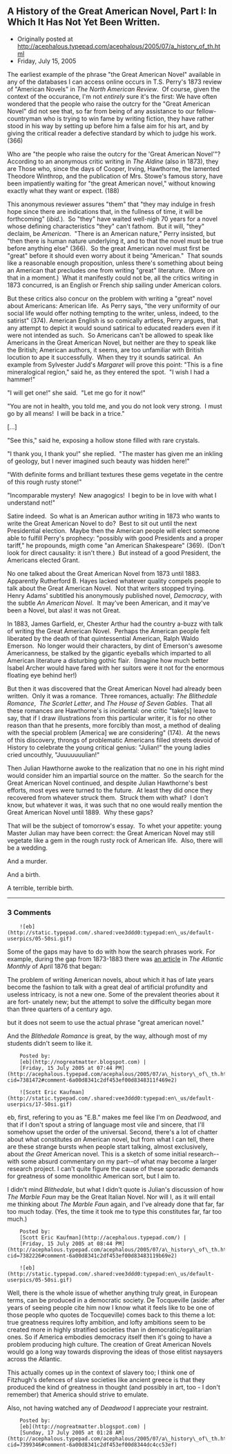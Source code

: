 ## A History of the Great American Novel, Part I: In Which It Has Not Yet Been Written.

 * Originally posted at http://acephalous.typepad.com/acephalous/2005/07/a_history_of_th.html
 * Friday, July 15, 2005



The earliest example of the phrase "the Great American Novel" available in any of the databases I can access online occurs in T.S. Perry's 1873 review of "American Novels" in _The North American Review_.  Of course, given the context of the occurance, I'm not _entirely_ sure it's the first:
We have often wondered that the people who raise the outcry for the "Great American Novel" did not see that, so far from being of any assistance to our fellow-countryman who is trying to win fame by writing fiction, they have rather stood in his way by setting up before him a false aim for his art, and by giving the critical reader a defective standard by which to judge his work. (366)

Who are "the people who raise the outcry for the 'Great American Novel'"?  According to an anonymous critic writing in _The Aldine_ (also in 1873), they are
Those who, since the days of Cooper, Irving, Hawthorne, the lamented Theodore Winthrop, and the publication of Mrs. Stowe's famous story, have been impatiently waiting for "the great American novel," without knowing exactly what they want or expect. (188)

This anonymous reviewer assures "them" that "they may indulge in fresh hope since there are indications that, in the fullness of time, it will be forthcoming" (_ibid._).  So "they" have waited well-nigh 70 years for a novel whose defining characteristics "they" can't fathom.  But it will, "they" declaim, be _American_.  "There is an American nature," Perry insisted, but "then there is human nature underlying it, and to that the novel must be true before anything else" (366).  So the great American novel must first be "great" before it should even worry about it being "American."  That sounds like a reasonable enough proposition, unless there's something about being an American that precludes one from writing "great" literature.  (More on that in a moment.)  What it manifestly could not be, all the critics writing in 1873 concurred, is an English or French ship sailing under American colors.  

But these critics also concur on the problem with writing a "great" novel about Americans: American life.  As Perry says, "the very uniformity of our social life would offer nothing tempting to the writer, unless, indeed, to the satirist" (374). American English is so comically artless, Perry argues, that any attempt to depict it would sound satirical to educated readers even if it were not intended as such.  So Americans can't be allowed to speak like Americans in the Great American Novel, but neither are they to speak like the British; American authors, it seems, are too unfamiliar with British locution to ape it successfully.  When they try it sounds satirical.  An example from Sylvester Judd's _Margaret_ will prove this point:
"This is a fine mineralogical region," said he, as they entered the spot.  "I wish I had a hammer!"

"I will get one!" she said.  "Let me go for it now!"

"You are not in health, you told me, and you do not look very strong.  I must go by all means!  I will be back in a trice."

[...]

"See this," said he, exposing a hollow stone filled with rare crystals.

"I thank you, I thank you!" she replied.  "The master has given me an inkling of geology, but I never imagined such beauty was hidden here!"

"With definite forms and brilliant textures these gems vegetate in the centre of this rough rusty stone!"

"Incomparable mystery!  New anagogics!  I begin to be in love with what I understand not!"

Satire indeed.  So what is an American author writing in 1873 who wants to write the Great American Novel to do?  Best to sit out until the next Presidential election.  Maybe then the American people will elect someone able to fulfill Perry's prophecy: "possibly with good Presidents and a proper tariff," he propounds, migth come "an American Shakespeare" (369).  (Don't look for direct causality: it isn't there.)  But instead of a good President, the Americans elected Grant.  

No one talked about the Great American Novel from 1873 until 1883.  Apparently Rutherford B. Hayes lacked whatever quality compels people to talk about the Great American Novel.  Not that writers stopped trying.  Henry Adams' subtitled his anonymously published novel, _Democracy_, with the subtle _An American Novel_.  It may've been American, and it may've been a Novel, but alas! it was not Great.

In 1883, James Garfield, er, Chester Arthur had the country a-buzz with talk of writing the Great American Novel.  Perhaps the American people felt liberated by the death of that quintessential American, Ralph Waldo Emerson.  No longer would their characters, by dint of Emerson's awesome Americanness, be stalked by the gigantic eyeballs which imparted to all American literature a disturbing gothic flair.  (Imagine how much better Isabel Archer would have fared with her suitors were it not for the enormous floating eye behind her!)  

But then it was discovered that the Great American Novel had already been written.  Only it was a romance.  Three romances, actually: _The Blithedale Romance_,  _The Scarlet Letter_, and _The House of Seven Gables_.  That all these romances are Hawthorne's is incidental: one critic "take[s] leave to say, that if I draw illustrations from this particular writer, it is for no other reason than that he presents, more forcibly than most, a method of dealing with the special problem [America] we are considering" (174).  At the news of this discovery, throngs of problematic Americans filled streets devoid of History to celebrate the young critical genius: "Julian!" the young ladies cried uncouthly, "Juuuuuuulian!"  

Then Julian Hawthorne awoke to the realization that no one in his right mind would consider him an impartial source on the matter.  So the search for the Great American Novel continued, and despite Julian Hawthorne's best efforts, most eyes were turned to the future.  At least they did once they recovered from whatever struck them.  Struck them with what?  I don't know, but whatever it was, it was such that no one would really mention the Great American Novel until 1889.  Why these gaps?  

That will be the subject of tomorrow's essay.  To whet your appetite: young Master Julian may have been correct: the Great American Novel may still vegetate like a gem in the rough rusty rock of American life.  Also, there will be a wedding.  

And a murder.  

And a birth.  

A terrible, terrible birth.

		

* * *

### 3 Comments 

		

                
[]()

	

		![eb](http://static.typepad.com/.shared:vee3ddd0:typepad:en\_us/default-userpics/05-50si.gif)
	

	

		

Some of the gaps may have to do with how the search phrases work. For example, during the gap from 1873-1883 there was [an article](http://memory.loc.gov/cgi-bin/query/r?ammem/ncpsbib:@field(DOCID+@lit(ABK2934-0037-83\_bib))::) in _The Atlantic Monthly_ of April 1876 that began:

The problem of writing American
novels, about which it has of late years
become the fashion to talk with a great
deal of artificial profundity and useless
intricacy, is not a new one. Some of
the prevalent theories about it are fort-
unately new; but the attempt to solve
the difficulty began more than three
quarters of a century ago.

but it does not seem to use the actual phrase "great american novel."

And the _Blithedale Romance_ is great, by the way, although most of my students didn't seem to like it.

	

		Posted by:
		[eb](http://nogreatmatter.blogspot.com) |
		[Friday, 15 July 2005 at 07:44 PM](http://acephalous.typepad.com/acephalous/2005/07/a\_history\_of\_th.html?cid=7381472#comment-6a00d8341c2df453ef00d8348311f469e2)

[]()

	

		![Scott Eric Kaufman](http://static.typepad.com/.shared:vee3ddd0:typepad:en\_us/default-userpics/17-50si.gif)
	

	

		

eb, first, refering to you as "E.B." makes me feel like I'm on _Deadwood_, and that if I don't spout a string of language most vile and sincere, that I'll somehow upset the order of the universal.  Second, there's a lot of chatter about what constitutes _an_ American novel, but from what I can tell, there are these strange bursts when people start talking, almost exclusively, about _the Great_ American novel.  This is a sketch of some initial research--with some absurd commentary on my part--of what may become a larger research project.  I can't quite figure the cause of these sporadic demands for greatness of some monolithic American sort, but I aim to.  

I didn't mind _Blithedale_, but what I didn't quote is Julian's discussion of how _The Marble Faun_ may be the Great Italian Novel.  Nor will I, as it will entail me thinking about _The Marble Faun_ again, and I've already done that far, far too much today.  (Yes, the time it took me to type this constitutes far, far too much.)

	

		Posted by:
		[Scott Eric Kaufman](http://acephalous.typepad.com/) |
		[Friday, 15 July 2005 at 08:44 PM](http://acephalous.typepad.com/acephalous/2005/07/a\_history\_of\_th.html?cid=7382226#comment-6a00d8341c2df453ef00d83483119b69e2)

[]()

	

		![eb](http://static.typepad.com/.shared:vee3ddd0:typepad:en\_us/default-userpics/05-50si.gif)
	

	

		

Well, there is the whole issue of whether anything truly great, in European terms, can be produced in a democratic society. De Tocqueville (aside: after years of seeing people cite him now I know what it feels like to be one of those people who quotes de Tocqueville) comes back to this theme a lot: true greatness requires lofty ambition, and lofty ambitions seem to be created more in highly stratified societies than in democratic/egalitarian ones. So if America embodies democracy itself then it's going to have a problem producing high culture. The creation of Great American Novels would go a long way towards disproving the ideas of those elitist naysayers across the Atlantic.

This actually comes up in the context of slavery too; I think one of Fitzhugh's defences of slave societies like ancient greece is that they produced the kind of greatness in thought (and possibly in art, too - I don't remember) that America should strive to emulate.

Also, not having watched any of _Deadwood_ I appreciate your restraint.

	

		Posted by:
		[eb](http://nogreatmatter.blogspot.com) |
		[Sunday, 17 July 2005 at 01:28 AM](http://acephalous.typepad.com/acephalous/2005/07/a\_history\_of\_th.html?cid=7399346#comment-6a00d8341c2df453ef00d8344dc4cc53ef)

		

        